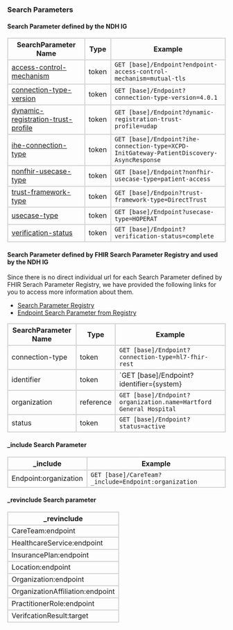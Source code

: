 ### Search Parameters
#### Search Parameter defined by the NDH IG
<style>
    th{border: solid 2px lightgrey;}
    td{border: solid 2px lightgrey;}
</style>

| **SearchParameter Name** | **Type** | **Example** |
|--------------------------|----------|-------------|
| [access-control-mechanism](SearchParameter-endpoint-access-control-mechanism.html) | token |`GET [base]/Endpoint?endpoint-access-control-mechanism=mutual-tls` |
| [connection-type-version](SearchParameter-endpoint-connection-type-version.html) | token |`GET [base]/Endpoint?connection-type-version=4.0.1` |
| [dynamic-registration-trust-profile](SearchParameter-endpoint-dynamic-registration-trust-profile.html) | token |`GET [base]/Endpoint?dynamic-registration-trust-profile=udap`|
| [ihe-connection-type](SearchParameter-endpoint-ihe-connection-type.html) | token |`GET [base]/Endpoint?ihe-connection-type=XCPD-InitGateway-PatientDiscovery-AsyncResponse`|
| [nonfhir-usecase-type](SearchParameter-endpoint-nonfhir-usecase-type.html) | token |`GET [base]/Endpoint?nonfhir-usecase-type=patient-access` |
| [trust-framework-type](SearchParameter-endpoint-trust-framework-type.html) | token |`GET [base]/Endpoin?trust-framework-type=DirectTrust` |
| [usecase-type](SearchParameter-endpoint-usecase-type.html) | token | `GET [base]/Endpoint?usecase-type=HOPERAT` |
| [verification-status](SearchParameter-endpoint-verification-status.html) | token |`GET [base]/Endpoint?verification-status=complete` |

#### Search Parameter defined by FHIR Search Parameter Registry and used by the NDH IG 
Since there is no direct individual url for each Search Parameter defined by FHIR Serach Parameter Registry, we have provided the following links for you to access more information about them.

- [Search Parameter Registry](https://hl7.org/fhir/R4/searchparameter-registry.html)
- [Endpoint Search Parameter from Registry](https://hl7.org/fhir/R4/endpoint.html#search)

<style>  
    th{border: solid 2px lightgrey;}
    td{border: solid 2px lightgrey;}
</style>

| **SearchParameter Name** | **Type** | **Example** |
|--------------------------|----------|-------------|
| connection-type | token |`GET [base]/Endpoint?connection-type=hl7-fhir-rest` |
| identifier | token |`GET [base]/Endpoint?identifier={system}|{value}`|
| organization | reference |`GET [base]/Endpoint?organization.name=Hartford General Hospital`|
| status | token |`GET [base]/Endpoint?status=active` |

#### _include Search Parameter

<style>  
    th{border: solid 2px lightgrey;}
    td{border: solid 2px lightgrey;}
</style>

| **_include** | **Example** |
|--------------|-------------|
| Endpoint:organization | `GET [base]/CareTeam?_include=Endpoint:organization`



#### _revinclude Search parameter
<style>  
    th{border: solid 2px lightgrey;}
    td{border: solid 2px lightgrey;}
</style>

| **_revinclude** |
|-----------------|
| CareTeam:endpoint |
| HealthcareService:endpoint |
| InsurancePlan:endpoint |
| Location:endpoint |
| Organization:endpoint |
| OrganizationAffiliation:endpoint |
| PractitionerRole:endpoint | 
| VerifcationResult:target |



